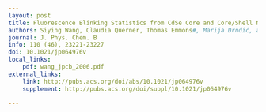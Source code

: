 ```yaml
---
layout: post
title: Fluorescence Blinking Statistics from CdSe Core and Core/Shell Nanorods
authors: Siying Wang, Claudia Querner, Thomas Emmons#, Marija Drndić, and Catherine H. Crouch
journal: J. Phys. Chem. B
info: 110 (46), 23221-23227
doi: 10.1021/jp064976v
local_links:
    pdf: wang_jpcb_2006.pdf
external_links:
    link: http://pubs.acs.org/doi/abs/10.1021/jp064976v
    supplement: http://pubs.acs.org/doi/suppl/10.1021/jp064976v

---
```

